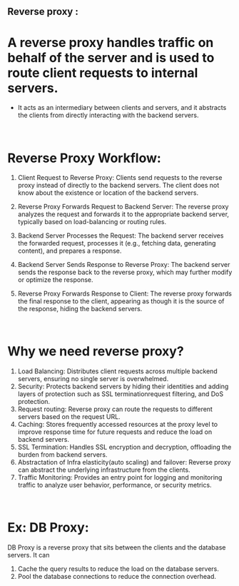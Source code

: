 ## Reverse proxy :

# A reverse proxy handles traffic on behalf of the server and is used to route client requests to internal servers.

- It acts as an intermediary between clients and servers, and it abstracts the clients from directly interacting with the backend servers.

<br>

# Reverse Proxy Workflow:

1. Client Request to Reverse Proxy:
   Clients send requests to the reverse proxy instead of directly to the backend servers. The client does not know about the existence or location of the backend servers.

2. Reverse Proxy Forwards Request to Backend Server:
   The reverse proxy analyzes the request and forwards it to the appropriate backend server, typically based on load-balancing or routing rules.

3. Backend Server Processes the Request:
   The backend server receives the forwarded request, processes it (e.g., fetching data, generating content), and prepares a response.

4. Backend Server Sends Response to Reverse Proxy:
   The backend server sends the response back to the reverse proxy, which may further modify or optimize the response.

5. Reverse Proxy Forwards Response to Client:
   The reverse proxy forwards the final response to the client, appearing as though it is the source of the response, hiding the backend servers.

<br>

# Why we need reverse proxy?

1. Load Balancing:
   Distributes client requests across multiple backend servers, ensuring no single server is overwhelmed.
2. Security:
   Protects backend servers by hiding their identities and adding layers of protection such as SSL terminationrequest filtering, and DoS protection.
3. Request routing:
   Reverse proxy can route the requests to different servers based on the request URL.
4. Caching:
   Stores frequently accessed resources at the proxy level to improve response time for future requests and reduce the load on backend servers.
5. SSL Termination:
   Handles SSL encryption and decryption, offloading the burden from backend servers.
6. Abstractation of Infra elasticity(auto scaling) and failover:
   Reverse proxy can abstract the underlying infrastructure from the clients.
7. Traffic Monitoring:
   Provides an entry point for logging and monitoring traffic to analyze user behavior, performance, or security metrics.

<br>

# Ex: DB Proxy:

DB Proxy is a reverse proxy that sits between the clients and the database servers.
It can

1. Cache the query results to reduce the load on the database servers.
2. Pool the database connections to reduce the connection overhead.
